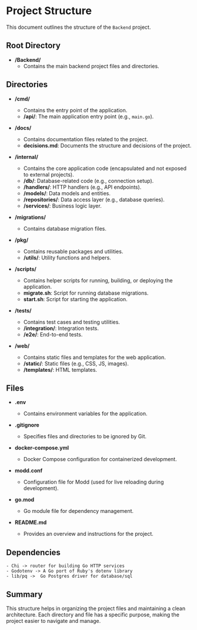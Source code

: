 # Project Structure

This document outlines the structure of the `Backend` project.

## Root Directory

- **/Backend/**
    - Contains the main backend project files and directories.

## Directories

- **/cmd/**
    - Contains the entry point of the application.
    - **/api/**: The main application entry point (e.g., `main.go`).

- **/docs/**
    - Contains documentation files related to the project.
    - **decisions.md**: Documents the structure and decisions of the project.

- **/internal/**
    - Contains the core application code (encapsulated and not exposed to external projects).
    - **/db/**: Database-related code (e.g., connection setup).
    - **/handlers/**: HTTP handlers (e.g., API endpoints).
    - **/models/**: Data models and entities.
    - **/repositories/**: Data access layer (e.g., database queries).
    - **/services/**: Business logic layer.

- **/migrations/**
    - Contains database migration files.

- **/pkg/**
    - Contains reusable packages and utilities.
    - **/utils/**: Utility functions and helpers.

- **/scripts/**
    - Contains helper scripts for running, building, or deploying the application.
    - **migrate.sh**: Script for running database migrations.
    - **start.sh**: Script for starting the application.

- **/tests/**
    - Contains test cases and testing utilities.
    - **/integration/**: Integration tests.
    - **/e2e/**: End-to-end tests.

- **/web/**
    - Contains static files and templates for the web application.
    - **/static/**: Static files (e.g., CSS, JS, images).
    - **/templates/**: HTML templates.

## Files

- **.env**
    - Contains environment variables for the application.

- **.gitignore**
    - Specifies files and directories to be ignored by Git.

- **docker-compose.yml**
    - Docker Compose configuration for containerized development.

- **modd.conf**
    - Configuration file for Modd (used for live reloading during development).

- **go.mod**
    - Go module file for dependency management.

- **README.md**
    - Provides an overview and instructions for the project.

## Dependencies
    - Chi -> router for building Go HTTP services 
    - Godotenv -> A Go port of Ruby's dotenv library
    - lib/pq ->  Go Postgres driver for database/sql 

## Summary

This structure helps in organizing the project files and maintaining a clean architecture. Each directory and file has a specific purpose, making the project easier to navigate and manage.